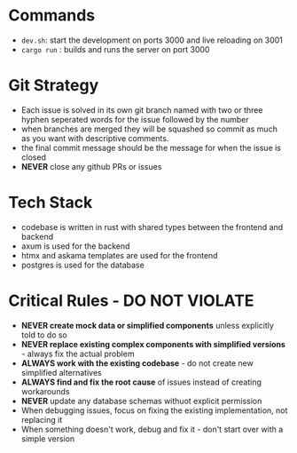 # Commands
- `dev.sh`: start the development on ports 3000 and live reloading on 3001
- `cargo run` : builds and runs the server on port 3000

# Git Strategy
- Each issue is solved in its own git branch named with two or three hyphen seperated words for the issue followed by the number
- when branches are merged they will be squashed so commit as much as you want with descriptive comments.
- the final commit message should be the message for when the issue is closed
- __NEVER__ close any github PRs or issues

# Tech Stack
- codebase is written in rust with shared types between the frontend and backend
- axum is used for the backend
- htmx and askama templates are used for the frontend
- postgres is used for the database

# Critical Rules - DO NOT VIOLATE

- **NEVER create mock data or simplified components** unless explicitly told to do so
- **NEVER replace existing complex components with simplified versions** - always fix the actual problem
- **ALWAYS work with the existing codebase** - do not create new simplified alternatives
- **ALWAYS find and fix the root cause** of issues instead of creating workarounds
- __NEVER__ update any database schemas withuot explicit permission
- When debugging issues, focus on fixing the existing implementation, not replacing it
- When something doesn't work, debug and fix it - don't start over with a simple version
